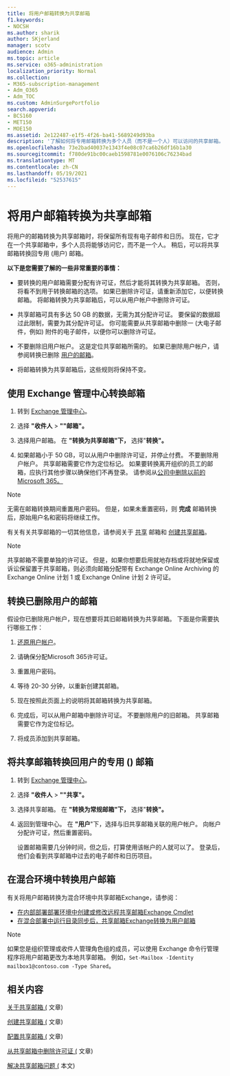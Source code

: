 ```yaml
---
title: 将用户邮箱转换为共享邮箱
f1.keywords:
- NOCSH
ms.author: sharik
author: SKjerland
manager: scotv
audience: Admin
ms.topic: article
ms.service: o365-administration
localization_priority: Normal
ms.collection:
- M365-subscription-management
- Adm_O365
- Adm_TOC
ms.custom: AdminSurgePortfolio
search.appverid:
- BCS160
- MET150
- MOE150
ms.assetid: 2e122487-e1f5-4f26-ba41-5689249d93ba
description: '了解如何将专用邮箱转换为多个人员（而不是一个人）可以访问的共享邮箱。 '
ms.openlocfilehash: 73e2bad40037e1343f4e08c07ca6b26df16b1a30
ms.sourcegitcommit: f780de91bc00caeb1598781e0076106c76234bad
ms.translationtype: MT
ms.contentlocale: zh-CN
ms.lasthandoff: 05/19/2021
ms.locfileid: "52537615"
---
```

# <a name="convert-a-user-mailbox-to-a-shared-mailbox"></a>将用户邮箱转换为共享邮箱

将用户的邮箱转换为共享邮箱时，将保留所有现有电子邮件和日历。 现在，它才在一个共享邮箱中，多个人员将能够访问它，而不是一个人。 稍后，可以将共享邮箱转换回专用 (用户) 邮箱。

**以下是您需要了解的一些非常重要的事情：**

- 要转换的用户邮箱需要分配有许可证，然后才能将其转换为共享邮箱。 否则，将看不到用于转换邮箱的选项。 如果已删除许可证，请重新添加它，以便转换邮箱。 将邮箱转换为共享邮箱后，可以从用户帐户中删除许可证。

- 共享邮箱可具有多达 50 GB 的数据，无需为其分配许可证。 要保留的数据超过此限制，需要为其分配许可证。 你可能需要从共享邮箱中删除一 (大电子邮件，例如) 附件的电子邮件，以便你可以删除许可证。

- 不要删除旧用户帐户。 这是定位共享邮箱所需的。 如果已删除用户帐户，请参阅转换已删除 [用户的邮箱](#convert-the-mailbox-of-a-deleted-user)。

- 将邮箱转换为共享邮箱后，这些规则将保持不变。

## <a name="use-the-exchange-admin-center-to-convert-a-mailbox"></a>使用 Exchange 管理中心转换邮箱
 
1. 转到 <a href="https://go.microsoft.com/fwlink/p/?linkid=2059104" target="_blank">Exchange 管理中心</a>。

2. 选择 **"收件人** \> **""邮箱"。**

3. 选择用户邮箱。 在 **"转换为共享邮箱"下，** 选择"**转换"。**

4. 如果邮箱小于 50 GB，可以从用户中删除许可证，[](../manage/remove-licenses-from-users.md)并停止付费。 不要删除用户帐户。 共享邮箱需要它作为定位标记。 如果要转换离开组织的员工的邮箱，应执行其他步骤以确保他们不再登录。 请参阅从[公司中删除以前的Microsoft 365。](../add-users/remove-former-employee.md)
    
> [!NOTE]
> 无需在邮箱转换期间重置用户密码。 但是，如果未重置密码，则 **完成** 邮箱转换后，原始用户名和密码将继续工作。

有关有关共享邮箱的一切其他信息，请参阅关于 [共享](about-shared-mailboxes.md) 邮箱和 [创建共享邮箱](create-a-shared-mailbox.md)。

> [!NOTE]
> 共享邮箱不需要单独的许可证。 但是，如果你想要启用就地存档或将就地保留或诉讼保留置于共享邮箱，则必须向邮箱分配带有 Exchange Online Archiving 的 Exchange Online 计划 1 或 Exchange Online 计划 2 许可证。


## <a name="convert-the-mailbox-of-a-deleted-user"></a>转换已删除用户的邮箱

假设你已删除用户帐户，现在想要将其旧邮箱转换为共享邮箱。 下面是你需要执行哪些工作：

1. [还原用户帐户](../add-users/restore-user.md)。

2. 请确保分配Microsoft 365许可证。

3. 重置用户密码。
    
4. 等待 20-30 分钟，以重新创建其邮箱。
    
5. 现在按照此页面上的说明将其邮箱转换为共享邮箱。
    
6. 完成后，可以从用户邮箱中删除许可证。 不要删除用户的旧邮箱。 共享邮箱需要它作为定位标记。
    
7. 将成员添加到共享邮箱。


## <a name="convert-a-shared-mailbox-back-to-a-users-private-mailbox"></a>将共享邮箱转换回用户的专用 () 邮箱

1. 转到 <a href="https://go.microsoft.com/fwlink/p/?linkid=2059104" target="_blank">Exchange 管理中心</a>。
   
2. 选择 **"收件人** \> **""共享"。**

3. 选择共享邮箱。 在 **"转换为常规邮箱"下，** 选择"**转换"。**

4. 返回到管理中心。 在 **"用户**"下，选择与旧共享邮箱关联的用户帐户。 向帐户分配许可证，然后重置密码。

   设置邮箱需要几分钟时间，但之后，打算使用该帐户的人就可以了。 登录后，他们会看到共享邮箱中过去的电子邮件和日历项目。

## <a name="convert-a-users-mailbox-in-a-hybrid-environment"></a>在混合环境中转换用户邮箱

有关将用户邮箱转换为混合环境中共享邮箱Exchange，请参阅：

 - [在内部部署部署环境中创建或修改远程共享邮箱Exchange Cmdlet](https://support.microsoft.com/office/cmdlets-to-create-or-modify-a-remote-shared-mailbox-in-an-on-premises-exchange-environment-9e83fb59-c001-729c-a4c0-b2964c154b49)
 - [在混合部署中运行目录同步后，共享邮箱Exchange转换为用户邮箱](/exchange/troubleshoot/user-and-shared-mailboxes/shared-mailboxes-unexpectedly-converted-to-user-mailboxes)
 

> [!NOTE]
> 如果您是组织管理或收件人管理角色组的成员，可以使用 Exchange 命令行管理程序将用户邮箱更改为本地共享邮箱。 例如，`Set-Mailbox -Identity mailbox1@contoso.com -Type Shared`。

## <a name="related-content"></a>相关内容

[关于共享邮箱 (](about-shared-mailboxes.md) 文章) 

[创建共享邮箱 (](create-a-shared-mailbox.md) 文章) 

[配置共享邮箱 (](configure-a-shared-mailbox.md) 文章) 

[从共享邮箱中删除许可证 (](remove-license-from-shared-mailbox.md) 文章) 

[解决共享邮箱问题 (](resolve-issues-with-shared-mailboxes.md) 本文) 